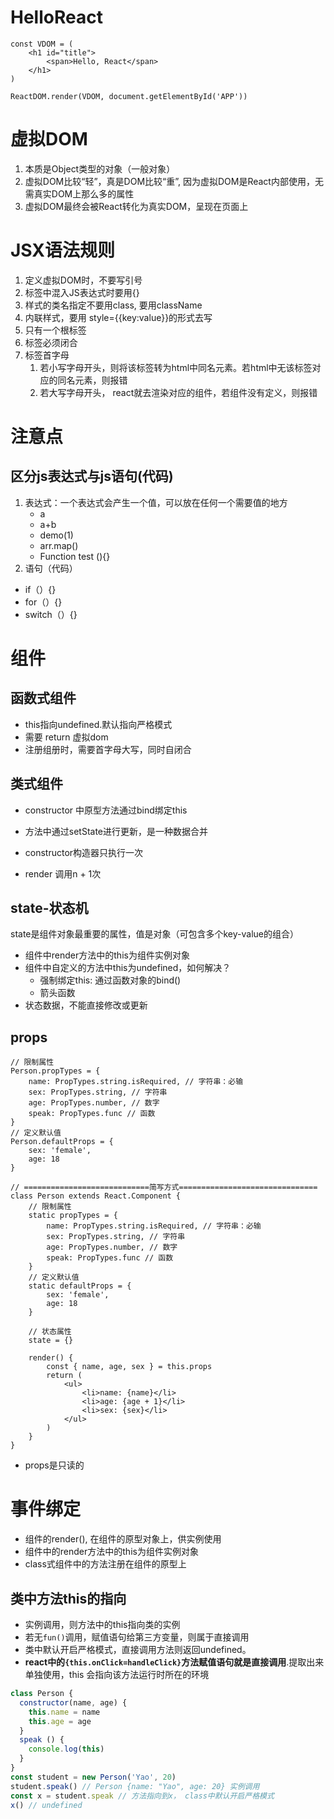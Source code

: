 # HelloReact

```react
const VDOM = (
    <h1 id="title">
        <span>Hello, React</span>
    </h1>
)

ReactDOM.render(VDOM, document.getElementById('APP'))
```



# 虚拟DOM

1. 本质是Object类型的对象（一般对象）
2. 虚拟DOM比较“轻”，真是DOM比较“重”, 因为虚拟DOM是React内部使用，无需真实DOM上那么多的属性
3. 虚拟DOM最终会被React转化为真实DOM，呈现在页面上

# JSX语法规则

1. 定义虚拟DOM时，不要写引号
2. 标签中混入JS表达式时要用{}
3. 样式的类名指定不要用class, 要用className
4. 内联样式，要用 style={{key:value}}的形式去写
5. 只有一个根标签
6. 标签必须闭合
7. 标签首字母
   1. 若小写字母开头，则将该标签转为html中同名元素。若html中无该标签对应的同名元素，则报错
   2. 若大写字母开头， react就去渲染对应的组件，若组件没有定义，则报错

# 注意点

## 区分js表达式与js语句(代码)

1. 表达式：一个表达式会产生一个值，可以放在任何一个需要值的地方
   - a
   - a+b
   - demo(1)
   - arr.map()
   - Function test (){}
2.  语句（代码）
   - if（）{}
   - for（）{}
   - switch（）{}

# 组件

## 函数式组件

- this指向undefined.默认指向严格模式
- 需要 return 虚拟dom
- 注册组册时，需要首字母大写，同时自闭合

## 类式组件

- constructor 中原型方法通过bind绑定this

- 方法中通过setState进行更新，是一种数据合并

- constructor构造器只执行一次

- render 调用n + 1次

## state-状态机

state是组件对象最重要的属性，值是对象（可包含多个key-value的组合）

- 组件中render方法中的this为组件实例对象
- 组件中自定义的方法中this为undefined，如何解决？
  - 强制绑定this: 通过函数对象的bind()
  - 箭头函数
- 状态数据，不能直接修改或更新

## props

```react
// 限制属性
Person.propTypes = {
    name: PropTypes.string.isRequired, // 字符串：必输
    sex: PropTypes.string, // 字符串
    age: PropTypes.number, // 数字
    speak: PropTypes.func // 函数
}
// 定义默认值
Person.defaultProps = {
    sex: 'female',
    age: 18
}

// ============================简写方式===============================
class Person extends React.Component {
    // 限制属性
    static propTypes = {
        name: PropTypes.string.isRequired, // 字符串：必输
        sex: PropTypes.string, // 字符串
        age: PropTypes.number, // 数字
        speak: PropTypes.func // 函数
    }
    // 定义默认值
    static defaultProps = {
        sex: 'female',
        age: 18
    }

    // 状态属性
    state = {}

    render() {
        const { name, age, sex } = this.props
        return (
            <ul>
                <li>name: {name}</li>
                <li>age: {age + 1}</li>
                <li>sex: {sex}</li>
            </ul>
        )
    }
}
```

- props是只读的

# 事件绑定

- 组件的render(), 在组件的原型对象上，供实例使用
- 组件中的render方法中的this为组件实例对象
- class式组件中的方法注册在组件的原型上

## 类中方法this的指向

- 实例调用，则方法中的this指向类的实例
- 若无`fun()`调用，赋值语句给第三方变量，则属于直接调用
- 类中默认开启严格模式，直接调用方法则返回undefined。
- **react中的`{this.onClick=handleClick}`方法赋值语句就是直接调用**.提取出来单独使用，this 会指向该方法运行时所在的环境

```js
class Person {
  constructor(name, age) {
    this.name = name
    this.age = age
  }
  speak () {
    console.log(this)
  }
}
const student = new Person('Yao', 20)
student.speak() // Person {name: "Yao", age: 20} 实例调用
const x = student.speak // 方法指向到x， class中默认开启严格模式
x() // undefined
```

